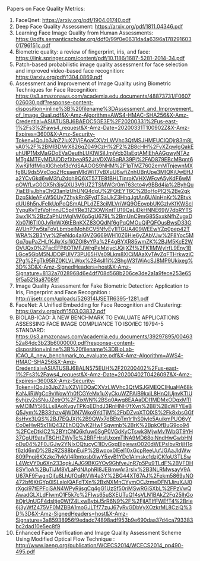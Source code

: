 Papers on Face Quality Metrics:

1. FaceQnet: https://arxiv.org/pdf/1904.01740.pdf
2. Deep Face Quality Assessment: https://arxiv.org/pdf/1811.04346.pdf
3. Learning Face Image Quality from Human Assessments: https://pdfs.semanticscholar.org/ddf0/99f0e0631da4a6396a17829160301796151c.pdf
4. Biometric quality: a review of fingerprint, iris, and face: https://link.springer.com/content/pdf/10.1186/1687-5281-2014-34.pdf
5. Patch-based probabilistic image quality assessment for face selection and improved video-based face recognition:
https://arxiv.org/pdf/1304.0869.pdf
6. Assessment and Improvement of Image Quality using Biometric
Techniques for Face Recognition: https://s3.amazonaws.com/academia.edu.documents/48873731/F0607026030.pdf?response-content-disposition=inline%3B%20filename%3DAssessment_and_Improvement_of_Image_Qual.pdf&X-Amz-Algorithm=AWS4-HMAC-SHA256&X-Amz-Credential=ASIATUSBJ6BAEOC5GE3E%2F20200331%2Fus-east-1%2Fs3%2Faws4_request&X-Amz-Date=20200331T100902Z&X-Amz-Expires=3600&X-Amz-Security-Token=IQoJb3JpZ2luX2VjEAoaCXVzLWVhc3QtMSJHMEUCIQDjr83m8LvA0%2F%2BMIBDMrX826qZ049CzH%2F2%2B8cHH%2FvXZqwIgQakEuhUIP1MxMaGDoEVaOeuthLUKIWSiIJmjVcb3IaEqtAMIEhAAGgwyNTAzMTg4MTEyMDAiDDzfXbea952JrVDXWSqRA39Pj%2FAD879EBcMBqnt6XwKjlfdfMipXlGhebf3cYdSAAOOS9NHM%2F1pTMZ7602emMTnjewnMXfg8U9ds5VxCooZHcsaenMIdWjT7yBXuU6wfiZnhUBnUpe3MIQKiUwEHJa2YCvGkd6wM3fu2dph9Q6XT57TE8fBHLTinroKVHXWFcvA5yKdF6wMqOWfLvG0GX5h3jsQXU3V9UZ2TSMWGr0mT63cto4y9BBd4ja%2ByhQu7iaEBlyJbhaChQ3anIzUhUNQ4dgU%2FQtEYT6C%2BoHoPIQ%2Be2gkDzpSkleAFxW50Uy7ZhykRnSFydTSalJkZ3HhqJgtAn6UAlnHnKr%2BtvkdUU6h5nJFeIkUpPoQSmALPLdZE3ciMLVriWQ9OEovpbUKGzIvKfKWSclYypuKyTzfVoHnnJC5piIYRe31Z3OWKntTU19QaLiDkHNNE69jV7dbRYTS3wx1K%2BzZaPhUtMgIVM6p5gU679L%2BmUnC9mG85SxxkNfhZugxDXb07l6TI00JvRnWX6tEBnKXZ83OQdNf6gPqQMOuQjPQFOusBwsD33GAVUnP7w5taToVLbmbeiMoh8CV5NfvEy1lTGUA409WEEwYZp0pep42TWRA%2B3Yyr%2FeNdo4alGVZG669WH10Z6Hie6yZAbVJw%2F8Yoc5MGq7quPaZHLfKJkrXsi1j0ZOl8yYPa%2F4gBYXR85wmZK%2BJM5KcE2WOVUQx0%2FacEFP8OTMFJWrgPeMziycUQijXZf%2FK1lMWyIrfL9Eny1BLGce5GbM5NJDOiPUlV73PU65HVs09Lkm8XlCiMAaXvTAvZqFTHrkwziCZPg%2FgTk95RZ0KLVLWox%2B4slI1i%2BhgW31WiAcSJ8MP9Ukixeg%3D%3D&X-Amz-SignedHeaders=host&X-Amz-Signature=8132a7028968d6e4df708d568b206ce3de2a1a9fece253e659f5a5218a87089f
7. Image Quality Assessment for Fake Biometric Detection: Application to Iris,
Fingerprint and Face Recognition : http://ijsetr.com/uploads/526314IJSETR6395-1281.pdf
8. FaceNet: A Unified Embedding for Face Recognition and Clustering: https://arxiv.org/pdf/1503.03832.pdf
9. BIOLAB-ICAO: A NEW BENCHMARK TO EVALUATE APPLICATIONS ASSESSING FACE
IMAGE COMPLIANCE TO ISO/IEC 19794-5 STANDARD: https://s3.amazonaws.com/academia.edu.documents/39297895/0046352a84dc3b23b6000000.pdf?response-content-disposition=inline%3B%20filename%3DBioLab-ICAO_A_new_benchmark_to_evaluate.pdf&X-Amz-Algorithm=AWS4-HMAC-SHA256&X-Amz-Credential=ASIATUSBJ6BALN575EUH%2F20200402%2Fus-east-1%2Fs3%2Faws4_request&X-Amz-Date=20200402T042609Z&X-Amz-Expires=3600&X-Amz-Security-Token=IQoJb3JpZ2luX2VjEDQaCXVzLWVhc3QtMSJGMEQCIHuaHA68kKaNJiRWgCc9vWowYh0fCGYeMx1uXyCkuWZPAiB9kxiL8HnQIUjnvKTIU6yhjzy2sSNuJZetrO%2FZixWN%2BSq0Awg8EAAaDDI1MDMxODgxMTIwMCIMY5l6LLs8AoKvqyTPKpEDhdJ3RnHNH7fXvn%2B8%2BcWFYEeBQ5Jym%2B33thzv4jWDN7Wko9YdTjM%2FbDZvpXTOlXS%2Fk8xbsGGf8sHvx3LQS%2BJ7EQJXj%2B9QWx7dBEtoTm1r1hS0iyle5AuikmPUO6yYCo0eHwR5x11iQ43ZEhOQ3yK2HwFSgwmb%2BrK%2BpkOfBuG9oo94%2FCeDtkIC2%2BYtCNQ6kfuw0SgP0VGdKyCTswk3MjwMv1WbGT9YH37CgUf9atvT8GHtZWyTc%2BRFHrslUxomTlNA9MD68oiNndHwGwbHNoDu04%2F0JGJw2YNIxCQtucyC1IDvGxgBlpjewsO020dWEPsIbvRrIjH1qf6zId6mD%2BzRZS88bnEuiP%2Bwqox0lEeI10xGcpReeUufJGAaJldWw809Pngj6KXzkc7lvkVI4Rmtqsb0lwY5xyB1YDc1Almskc1dzjCKfoU3TLSwL4WcVY0u6Xn233qqkJAJG9BKGYOv9GhfveJnR7p5Pu9TLdF%2BVFDH8SV1oA%2BuTiJM8VLaPdNAphRl8JEBmwAr3rsIv%2B3NLRMwsayV9AU67AF9FwgnOjfu8LhUfOqRtVW4a3Y%2BG44XT67AJ%2Fekm5869yNO472bf6KtGYp0lSLalolQAFdTXn%2BxNXMnCYymOCJzmeDFN1JiruXJJ0rXgci97tEPFcjSAN4WPyRjisgCq4gG1UzSf50riMSwRGiSXbL%2FPzVwQAwadGLXLdFlwmO1F5k7c%2FIws65uSXEUTuQ14sVLN1BAkZ2Fq25IhGoItOjrUnUGF4dsltje0WfZ4LxwBybiJ5rR6N9%2F%2FjIATIfFWEfT4%2BrIe6j3yWfZ475VF0MZBBA1moGJLTf77zuJ67yRvGDbVyXOzkrML8CziQ%3D%3D&X-Amz-SignedHeaders=host&X-Amz-Signature=3a85938956f9edadc74898adf953b9e690daa37d4ca793383bc2dad10e5ec8f9
10. Enhanced Face Verification and Image Quality
Assessment Scheme Using Modified Optical
Flow Technique : http://www.iaeng.org/publication/WCECS2014/WCECS2014_pp490-495.pdf

